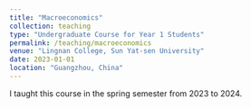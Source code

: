 ```yaml
---
title: "Macroeconomics"
collection: teaching
type: "Undergraduate Course for Year 1 Students"
permalink: /teaching/macroeconomics
venue: "Lingnan College, Sun Yat-sen University"
date: 2023-01-01 
location: "Guangzhou, China"
---
```


I taught this course in the spring semester from 2023 to 2024. 
